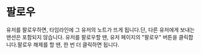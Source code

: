 # 팔로우

유저를 팔로우하면, 타임라인에 그 유저의 노트가 뜨게 됩니다.단, 다른 유저에게 보내는 맨션은 포함되지 않습니다.
유저를 팔로우할 땐, 유저 페이지의 "팔로우" 버튼을 클릭합니다.팔로우 해제를 할 땐, 한 번 더 클릭하면 됩니다.
